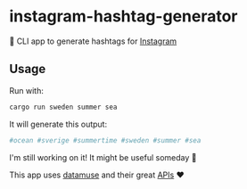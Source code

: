 # instagram-hashtag-generator
🦀 CLI app to generate hashtags for [Instagram](https://www.instagram.com/)

## Usage

Run with:

```bash
cargo run sweden summer sea
```

It will generate this output:

```bash
#ocean #sverige #summertime #sweden #summer #sea
```

I'm still working on it! It might be useful someday 🤞

This app uses [datamuse](https://www.datamuse.com) and their great [APIs](https://www.datamuse.com/api/) ❤️